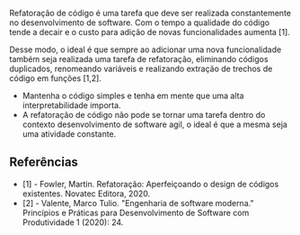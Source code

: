 Refatoração de código é uma tarefa que deve ser realizada constantemente no desenvolvimento de software. Com o tempo a qualidade do código tende a decair e o custo para adição de novas funcionalidades aumenta [1].

Desse modo, o ideal é que sempre ao adicionar uma nova funcionalidade também seja realizada uma tarefa de refatoração, eliminando códigos duplicados, renomeando variáveis e realizando extração de trechos de código em funções [1,2].

* Mantenha o código simples e tenha em mente que uma alta interpretabilidade importa.
* A refatoração de código não pode se tornar uma tarefa dentro do contexto desenvolvimento de software agil, o ideal é que a mesma seja uma atividade constante.

## Referências

* [1] -  Fowler, Martin. Refatoração: Aperfeiçoando o design de códigos existentes. Novatec Editora, 2020.
* [2] - Valente, Marco Tulio. "Engenharia de software moderna." Princípios e Práticas para Desenvolvimento de Software com Produtividade 1 (2020): 24.
